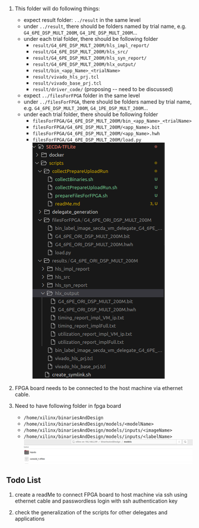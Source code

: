 
1. This folder will do following things: 
    - expect result folder: `../result` in the same level
    - under `../result`, there should be folders named by trial name, e.g.
    `G4_6PE_DSP_MULT_200M`, `G4_1PE_DSP_MULT_200M`...
    - under each trial folder, there should be following folder
        - `result/G4_6PE_DSP_MULT_200M/hls_impl_report/`
        - `result/G4_6PE_DSP_MULT_200M/hls_src/`
        - `result/G4_6PE_DSP_MULT_200M/hls_syn_report/`
        - `result/G4_6PE_DSP_MULT_200M/hlx_output/`
        - `result/bin_<app_Name>_<trialName>` 
        - `result/vivado_hls_prj.tcl`
        - `result/vivado_base_prj.tcl`
        - `result/driver_code/` (proposing -- need to be discussed)
    - expect `../filesForFPGA` folder in the same level
    - under `../filesForFPGA`, there should be folders named by trial name, e.g.
    `G4_6PE_DSP_MULT_200M`, `G4_1PE_DSP_MULT_200M`...
    - under each trial folder, there should be following folder
        - `filesForFPGA/G4_6PE_DSP_MULT_200M/bin_<app_Name>_<trialName>`
        - `filesForFPGA/G4_6PE_DSP_MULT_200M/<app_Name>.bit`
        - `filesForFPGA/G4_6PE_DSP_MULT_200M/<app_Name>.hwh`
        - `filesForFPGA/G4_6PE_DSP_MULT_200M/load.py`
    ![folderTree](./readMeFolderTree.png)

2. FPGA board needs to be connected to the host machine via ethernet cable.

3. Need to have following folder in fpga board
    - `/home/xilinx/binariesAndDesign`
    - `/home/xilinx/binariesAndDesign/models/<modelName>`
    - `/home/xilinx/binariesAndDesign/models/inputs/<imageName>`
    - `/home/xilinx/binariesAndDesign/models/inputs/<labelName>`
![fpgaBoardFolderTree](./readMeFPGABoardFolderTree.png)


## Todo List

1. create a readMe to connect FPGA board to host machine via ssh using ethernet cable and passwordless login with ssh authentication key

2. check the generalization of the scripts for other delegates and applications
